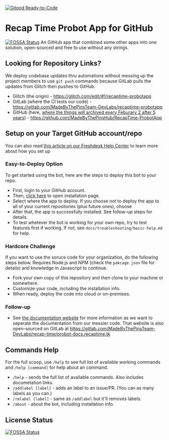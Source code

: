 [![Gitpod Ready-to-Code](https://img.shields.io/badge/Gitpod-Ready--to--Code-blue?logo=gitpod)](https://gitpod.io/#https://github.com/MadeByThePinsHub/RecapTime-ProbotApp) 

Recap Time Probot App for GitHub
======
[![FOSSA Status](https://app.fossa.io/api/projects/git%2Bgithub.com%2FMadeByThePinsHub%2FRecapTime-ProbotApp.svg?type=shield)](https://app.fossa.io/projects/git%2Bgithub.com%2FMadeByThePinsHub%2FRecapTime-ProbotApp?ref=badge_shield)
An GitHub app that combined some other apps into one solution, open-sourced and free to use without any strings.

## Looking for Repository Links?
We deploy codebase updates thru automations without messing up the project members to use `git push` commands because
GitLab pulls the updates from Glitch then pushes to GitHub.

* Glitch (the origin) - <https://glitch.com/edit/#!/recaptime-probotapp>
* GitLab (where the CI tests our code) - <https://gitlab.com/MadeByThePinsTeam-DevLabs/recaptime-probotapp>
* GitHub (here, [where the things will archived every Feburary 2 after 5 years](https://archiveprogram.github.com/)) - <https://github.com/MadeByThePinsHub/RecapTime-ProbotApp>

## Setup on your Target GitHub account/repo

You can also read [this article on our
Freshdesk Help Center](https://supportcentral-madebythepins.freshdesk.com/support/solutions/articles/47000150407-deploying-the-app-to-your-github-repo/) to learn more about how you set up

### Easy-to-Deploy Option
To get started using the bot, here are the steps to deploy this bot to your repo.

- First, login to your GitHub account.
- Then, [click here](https://github.com/apps/recap-time-probot-app/installations/new) to open installation page.
- Select where the app to deploy. If you choose not to deploy the app to all of your current repositories (plus future ones), choose
- After that, the app is successfully installed. See follow-up steps for details.
- To test whetever the bot is working for your own repo, try to test features first if working. If not, see `docs/troubleshooting/basic-help.md` for help.

### Hardcore Challenge
If you want to use the soruce code for your organization, do the following steps below. Requires Node.js and NPM (check the `pakcage.json` file for details) and knowledge in Javascript to continue.

- Fork your own copy of this repository and then clone to your machine or somewhere.
- Customize your code, including the installation info.
- When ready, deploy the code into cloud or on-premises.

### Follow-up
- See [the documentation website](https://probot-docs.recaptime.tk) for more information as we want to seperate the documentation from our messier code. That website is also open-sourced on GitLab at https://gitlab.com/MadeByThePinsTeam-DevLabs/recap-time/probot-docs.recaptime.tk

## Commands Help

For the full scoop, use `/help` to see full list of available working commands and `/help [command]` for help
about an command.

- `/help` - sends the full list of available commands. Also includes documetation links.
- `/addlabel [label]` - adds an label to an issue/PR. (You can as many labels as you can.)
- `/rmlabel [label]` - same as `/addlabel` but it'll removes labels.
- `/about` - about the bot, including installation info.

## License Status
[![FOSSA Status](https://app.fossa.io/api/projects/git%2Bgithub.com%2FMadeByThePinsHub%2FRecapTime-ProbotApp.svg?type=large)](https://app.fossa.io/projects/git%2Bgithub.com%2FMadeByThePinsHub%2FRecapTime-ProbotApp?ref=badge_large)
